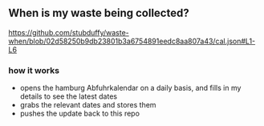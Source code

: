 ## When is my waste being collected?
  https://github.com/stubduffy/waste-when/blob/02d58250b9db23801b3a6754891eedc8aa807a43/cal.json#L1-L6
  
  ### how it works
  - opens the hamburg Abfuhrkalendar on a daily basis, and fills in my details to see the latest dates
  - grabs the relevant dates and stores them
  - pushes the update back to this repo
  
